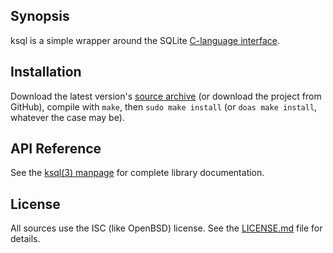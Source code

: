 ## Synopsis

ksql is a simple wrapper around the SQLite 
[C-language interface](https://www.sqlite.org/c3ref/intro.html).

## Installation

Download the latest version's 
[source archive](http://kristaps.bsd.lv/ksql/snapshots/ksql.tar.gz) 
(or download the project from GitHub), 
compile with `make`, then `sudo make install` (or `doas make install`,
whatever the case may be).

## API Reference

See the [ksql(3) manpage](http://kristaps.bsd.lv/ksql/ksql.3.html) for
complete library documentation.

## License

All sources use the ISC (like OpenBSD) license.
See the [LICENSE.md](LICENSE.md) file for details.
